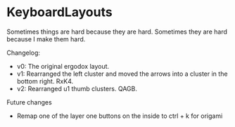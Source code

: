 # KeyboardLayouts
Sometimes things are hard because they are hard. Sometimes they are hard because I make them hard.


Changelog:
- v0: The original ergodox layout.
- v1: Rearranged the left cluster and moved the arrows into a cluster in the bottom right. RxK4.
- v2: Rearranged u1 thumb clusters. QAGB.


Future changes
- Remap one of the layer one buttons on the inside to ctrl + k for origami
